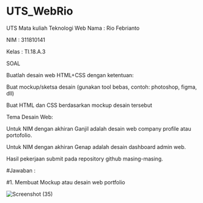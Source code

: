 # UTS_WebRio

UTS Mata kuliah Teknologi Web
Nama : Rio Febrianto

NIM : 311810141

Kelas : TI.18.A.3

SOAL

Buatlah desain web HTML+CSS dengan ketentuan:

Buat mockup/sketsa desain (gunakan tool bebas, contoh: photoshop, figma, dll)

Buat HTML dan CSS berdasarkan mockup desain tersebut

Tema Desain Web:

Untuk NIM dengan akhiran Ganjil adalah desain web company profile atau portofolio.

Untuk NIM dengan akhiran Genap adalah desain dashboard admin web.

Hasil pekerjaan submit pada repository github masing-masing.

#Jawaban :

#1. Membuat Mockup atau desain web portfolio

![Screenshot (35)](https://user-images.githubusercontent.com/46512504/81064832-9626fc80-8f04-11ea-9423-9f2c49de761f.png)
